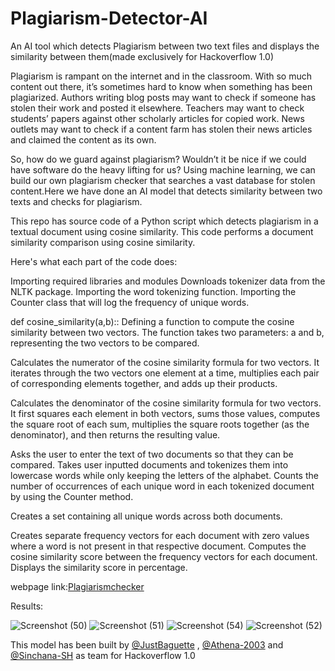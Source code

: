 # Plagiarism-Detector-AI
An AI tool which detects Plagiarism between two text files and displays the similarity between them(made exclusively for Hackoverflow 1.0)

Plagiarism is rampant on the internet and in the classroom. With so much content out there, it’s sometimes hard to know when something has been plagiarized. Authors writing blog posts may want to check if someone has stolen their work and posted it elsewhere. Teachers may want to check students’ papers against other scholarly articles for copied work. News outlets may want to check if a content farm has stolen their news articles and claimed the content as its own.

So, how do we guard against plagiarism? Wouldn’t it be nice if we could have software do the heavy lifting for us? Using machine learning, we can build our own plagiarism checker that searches a vast database for stolen content.Here we have done an AI model that detects similarity between two texts and checks for plagiarism.

This repo has source code of a Python script which detects plagiarism in a textual document using cosine similarity.
This code performs a document similarity comparison using cosine similarity.

Here's what each part of the code does:

 Importing required libraries and modules
 Downloads tokenizer data from the NLTK package.
 Importing the word tokenizing function.
 Importing the Counter class that will log the frequency of unique words.

def cosine_similarity(a,b):: Defining a function to compute the cosine similarity between two vectors. The function takes two parameters: a and b, representing the two vectors to be compared.

 Calculates the numerator of the cosine similarity formula for two vectors. It iterates through the two vectors one element at a time, multiplies each pair of corresponding elements together, and adds up their products.

Calculates the denominator of the cosine similarity formula for two vectors. It first squares each element in both vectors, sums those values, computes the square root of each sum, multiplies the square roots together (as the denominator), and then returns the resulting value.

Asks the user to enter the text of two documents so that they can be compared.
 Takes user inputted documents and tokenizes them into lowercase words while only keeping the letters of the alphabet.
 Counts the number of occurrences of each unique word in each tokenized document by using the Counter method.

Creates a set containing all unique words across both documents.

Creates separate frequency vectors for each document with zero values where a word is not present in that respective document. Computes the cosine similarity score between the frequency vectors for each document.
 Displays the similarity score in percentage.
 
 webpage link:[Plagiarismchecker](http://127.0.0.1:5000/)
 
 Results:
 
 ![Screenshot (50)](https://user-images.githubusercontent.com/116704673/225898747-0d88203c-5b31-4124-8014-aaea65c5dd83.png)
 ![Screenshot (51)](https://user-images.githubusercontent.com/116704673/225898816-2d598f5b-382c-44c9-8bfc-a5dc1c5ea0bf.png)
 ![Screenshot (54)](https://user-images.githubusercontent.com/116704673/225898849-d0d64bb9-f76c-46d4-9f12-e40ab1df3ae8.png)
 ![Screenshot (52)](https://user-images.githubusercontent.com/116704673/225898878-47057d02-2a09-412b-bf7e-661bfdc06f83.png)




 
 This model has been built by [@JustBaguette](https://github.com/JustBaguette) , [@Athena-2003](https://github.com/Athena-2003) and [@Sinchana-SH](https://github.com/Sinchana-SH) as team for Hackoverflow 1.0
